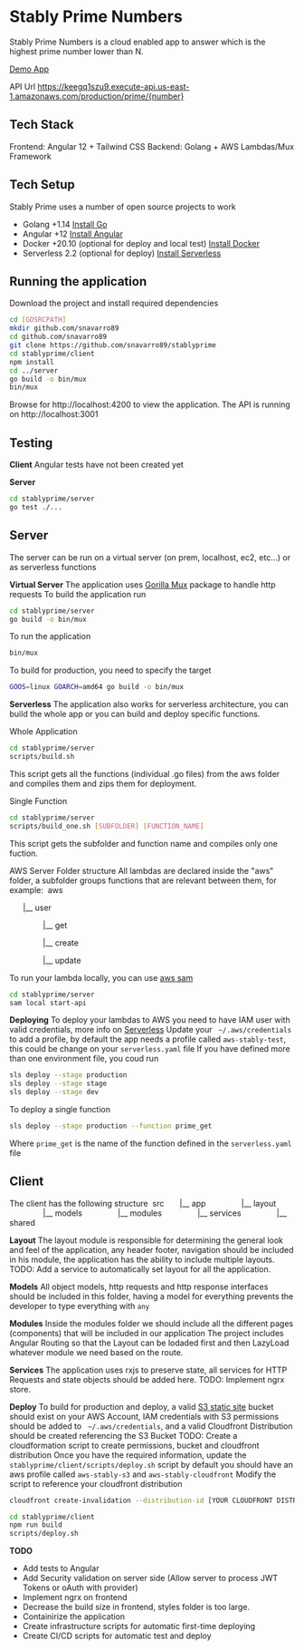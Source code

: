 # Stably Prime Numbers

Stably Prime Numbers is a cloud enabled app to answer which is the highest prime number lower than N.

[Demo App](https://d3n9yivspffmez.cloudfront.net/home)

API Url
https://keegq1szu9.execute-api.us-east-1.amazonaws.com/production/prime/{number}

## Tech Stack

Frontend: Angular 12 + Tailwind CSS
Backend: Golang + AWS Lambdas/Mux Framework

## Tech Setup
Stably Prime uses a number of open source projects to work 
- Golang +1.14 [Install Go](https://golang.org/doc/install)
- Angular +12 [Install Angular](https://angular.io/guide/setup-local)
- Docker +20.10 (optional for deploy and local test) [Install Docker](https://docs.docker.com/get-docker/)
- Serverless 2.2 (optional for deploy) [Install Serverless](https://www.serverless.com/framework/docs/getting-started/)

## Running the application

Download the project and install required dependencies
```sh
cd [GOSRCPATH]
mkdir github.com/snavarro89
cd github.com/snavarro89
git clone https://github.com/snavarro89/stablyprime
cd stablyprime/client
npm install
cd ../server
go build -o bin/mux
bin/mux
```
Browse for http://localhost:4200 to view the application.
The API is running on http://localhost:3001

## Testing
**Client**
Angular tests have not been created yet

**Server**
```sh
cd stablyprime/server
go test ./...
```

## Server

The server can be run on a virtual server (on prem, localhost, ec2, etc...) or as serverless functions

**Virtual Server**
The application uses [Gorilla Mux](https://github.com/gorilla/mux) package to handle http requests
To build the application run
```sh
cd stablyprime/server
go build -o bin/mux
```
To run the application
```sh
bin/mux
```
To build for production, you need to specify the target
```sh
GOOS=linux GOARCH=amd64 go build -o bin/mux
```

**Serverless**
The application also works for serverless architecture, you can build the whole app or you can build and deploy
specific functions.

Whole Application
```sh
cd stablyprime/server
scripts/build.sh
```
This script gets all the functions (individual .go files) from the aws folder and compiles them and zips them for deployment.

Single Function
```sh
cd stablyprime/server
scripts/build_one.sh [SUBFOLDER] [FUNCTION_NAME]
```
This script gets the subfolder and function name and compiles only one fuction.

AWS Server Folder structure
All lambdas are declared inside the "aws" folder, a subfolder groups functions that are relevant between them, 
for example: 
&nbsp;aws

&nbsp;&nbsp;&nbsp;&nbsp;&nbsp;&nbsp;|__ user

&nbsp;&nbsp;&nbsp;&nbsp;&nbsp;&nbsp;&nbsp;&nbsp;&nbsp;&nbsp;&nbsp;&nbsp;&nbsp;&nbsp;&nbsp;|__ get

&nbsp;&nbsp;&nbsp;&nbsp;&nbsp;&nbsp;&nbsp;&nbsp;&nbsp;&nbsp;&nbsp;&nbsp;&nbsp;&nbsp;&nbsp;|__ create

&nbsp;&nbsp;&nbsp;&nbsp;&nbsp;&nbsp;&nbsp;&nbsp;&nbsp;&nbsp;&nbsp;&nbsp;&nbsp;&nbsp;&nbsp;|__ update


To run your lambda locally, you can use [aws sam](https://docs.aws.amazon.com/serverless-application-model/latest/developerguide/sam-cli-command-reference-sam-local-start-api.html)
```sh
cd stablyprime/server
sam local start-api
```
**Deploying**
To deploy your lambdas to AWS you need to have IAM user with valid credentials, more info on [Serverless](https://www.serverless.com/framework/docs/providers/aws/guide/credentials/)
Update your ` ~/.aws/credentials` to add a profile, by default the app needs a profile called `aws-stably-test`, 
this could be change on your `serverless.yaml` file
If you have defined more than one environment file, you coud run
```sh
sls deploy --stage production
sls deploy --stage stage
sls deploy --stage dev
```

To deploy a single function
```sh
sls deploy --stage production --function prime_get
```
Where `prime_get` is the name of the function defined in the `serverless.yaml` file

## Client
The client has the following structure
&nbsp;src
&nbsp;&nbsp;&nbsp;&nbsp;&nbsp;&nbsp;|__ app
&nbsp;&nbsp;&nbsp;&nbsp;&nbsp;&nbsp;&nbsp;&nbsp;&nbsp;&nbsp;&nbsp;&nbsp;&nbsp;&nbsp;&nbsp;|__ layout
&nbsp;&nbsp;&nbsp;&nbsp;&nbsp;&nbsp;&nbsp;&nbsp;&nbsp;&nbsp;&nbsp;&nbsp;&nbsp;&nbsp;&nbsp;|__ models
&nbsp;&nbsp;&nbsp;&nbsp;&nbsp;&nbsp;&nbsp;&nbsp;&nbsp;&nbsp;&nbsp;&nbsp;&nbsp;&nbsp;&nbsp;|__ modules
&nbsp;&nbsp;&nbsp;&nbsp;&nbsp;&nbsp;&nbsp;&nbsp;&nbsp;&nbsp;&nbsp;&nbsp;&nbsp;&nbsp;&nbsp;|__ services
&nbsp;&nbsp;&nbsp;&nbsp;&nbsp;&nbsp;&nbsp;&nbsp;&nbsp;&nbsp;&nbsp;&nbsp;&nbsp;&nbsp;&nbsp;|__ shared

**Layout**
The layout module is responsible for determining the general look and feel of the application, any header
footer, navigation should be included in his module, the application has the ability to include multiple layouts. 
TODO: Add a service to automatically set layout for all the application.

**Models**
All object models, http requests and http response interfaces should be included in this folder, having a model for
everything prevents the developer to type everything with `any`

**Modules**
Inside the modules folder we should include all the different pages (components) that will be included in our application
The project includes Angular Routing so that the Layout can be lodaded first and then LazyLoad whatever module we need
based on the route. 

**Services**
The application uses rxjs to preserve state, all services for HTTP Requests and state objects should be added here. 
TODO: Implement ngrx store.

**Deploy**
To build for production and deploy, a valid [S3 static site](https://docs.aws.amazon.com/AmazonS3/latest/userguide/HostingWebsiteOnS3Setup.html) bucket should exist on your AWS Account, IAM credentials with S3 permissions should be added to ` ~/.aws/credentials`, and a valid Cloudfront Distribution should be created referencing the S3 Bucket
TODO: Create a cloudformation script to create permissions, bucket and cloudfront distribution
Once you have the required information, update the `stablyprime/client/scripts/deploy.sh` script
by default you should have an aws profile called `aws-stably-s3` and `aws-stably-cloudfront` 
Modify the script to reference your cloudfront distribution
```sh
cloudfront create-invalidation --distribution-id [YOUR CLOUDFRONT DISTRIBUTION ID] --paths
```
```sh
cd stablyprime/client
npm run build
scripts/deploy.sh
```
**TODO**
 - Add tests to Angular
 - Add Security validation on server side (Allow server to process JWT Tokens or oAuth with provider)
 - Implement ngrx on frontend
 - Decrease the build size in frontend, styles folder is too large.
 - Containirize the application
 - Create infrastructure scripts for automatic first-time deploying
 - Create CI/CD scripts for automatic test and deploy

